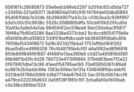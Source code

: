 6581811c28085873
05e6edcb96eb2297
b201dc82cd5da727
c33458c321a06371
3b69854a514fc919
f4794de00dbd5893
85d061fdbb7e32db
4b29849071a43c2a
c03b3ea3c938f997
b3e1c00c51c9938c
5526c3588865dffa
50cb610b5291cd0d
10a93e3a9e54e1da
994594f2ec518ed4
9dc030e6ac1f5817
19f48a7fb60d3286
8aa3338e4373cbe2
8cdccd8054175b6e
d5bf40bdfcd35803
534f01beffdbcda9
bb38409f06a6c80b
76f08af5434f8672
5a18c927d215bba1
f757affbb084f262
6bad5d0ce4999208
76cf448795b4cf0f
d4a0f82ed8f96916
850b669846f61687
4f4661e13ea390b6
c0d21a493816d360
69b86f1bd3fc4d29
780733e411389864
379dd83bee7f2a22
0f979901dbe13c96
d1aed154765ae1b5
70e65856387c86a9
bc887e2b0addc69e
1383e306ec1e131a
f346498fbbcdebf5
0313bb5f766d3089
b18d7714de879425
0ac351b3067dccf8
a479ce322036d933
0a56f28f1961c191
3cba6a50e1b10bab
c5e38bc995be1324
